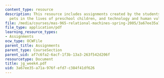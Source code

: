 ```yaml
---
content_type: resource
description: This resource includes assignments created by the students on robotic
  pets in the lives of preschool children, and technology and human vulnerability.
file: /media/courses/mas-965-relational-machines-spring-2005/3a67ee35a71a976fefd7c384f41df626_jg_week4.pdf
file_type: application/pdf
learning_resource_types:
- Assignments
ocw_type: OCWFile
parent_title: Assignments
parent_type: CourseSection
parent_uid: af7c6fa2-6acf-1f3b-13a3-263f542d206f
resourcetype: Document
title: jg_week4.pdf
uid: 3a67ee35-a71a-976f-efd7-c384f41df626
---
```

